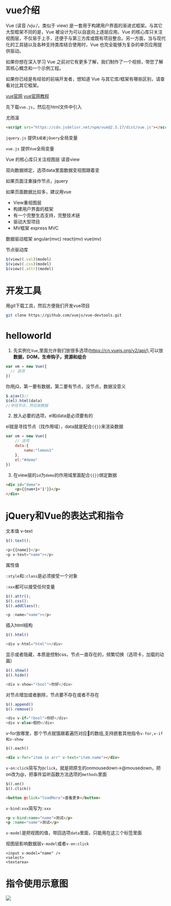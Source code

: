 # vue介绍

Vue (读音 /vjuː/，类似于 view) 是一套用于构建用户界面的渐进式框架。与其它大型框架不同的是，Vue 被设计为可以自底向上逐层应用。Vue 的核心库只关注视图层，不仅易于上手，还便于与第三方库或既有项目整合。另一方面，当与现代化的工具链以及各种支持类库结合使用时，Vue 也完全能够为复杂的单页应用提供驱动。

如果你想在深入学习 Vue 之前对它有更多了解，我们制作了一个视频，带您了解其核心概念和一个示例工程。

如果你已经是有经验的前端开发者，想知道 Vue 与其它库/框架有哪些区别，请查看对比其它框架。

[vue官网](https://cn.vuejs.org/)
[vue官网教程](https://cn.vuejs.org/v2/guide/)

先下载`vue.js`，然后在html文件中引入

尤雨溪

```html
<script src="https://cdn.jsdelivr.net/npm/vue@2.5.17/dist/vue.js"></script>
```

`jquery.js` 提供`$或者jQuery`全局变量

`vue.js`  提供`Vue`全局变量

Vue 的核心库只关注视图层  读音view

双向数据绑定，选项data里面数据变视图跟着变

如果页面注重操作节点，jquery

如果页面数据比较多，建议用vue

- View重视图层
- 构建用户界面的框架
- 有一个完整生态支持，完整技术链
- 驱动大型项目
- MV框架 express MVC

数据驱动框架
angular(mvc) react(mv) vue(mv)

节点驱动库
```js
$(view)(.val)(model)
$(view)(.css)(model)
$(view)(.attr)(model)
```

# 开发工具

用git下载工具，然后方便我们开发vue项目
```bash
git clone https://github.com/vuejs/vue-devtools.git
```

# helloworld

1. 先实例化`Vue`,里面允许我们放很多选项(https://cn.vuejs.org/v2/api/),可以放**数据，DOM，生命钩子，资源和组合**

```js
var vm = new Vue({
  // 选项
})
```
你用jQ，第一要有数据，第二要有节点，没节点，数据没意义
```js
$.ajax()//
$(el).html(data)
//寻找节点，然后放数据
```

2. 放入必要的选项，el和data是必须要有的

el就是寻找节点（找作用域），data就是配合`{{}}`来渲染数据
```js
var vm = new Vue({
    // 选项
    data:{
        name:"lemon1"
    },
    el:"#demo"
})
```

3. 在view层的`id`为`demo`的作用域里面配合`{{}}`绑定数据

```html
<div id="demo">
    <p>{{num+1+'1'}}</p>
</div>
```

# jQuery和Vue的表达式和指令

文本值 v-text

```js
$().text();

<p>{{name}}</p>
<p v-text="name"></p>
```

属性值

`:style`和`:class`是必须接受一个对象

`:xxx`都可以接受任何变量
```js
$().attr();
$().css();
$().addClass();

<p :name="name"></p>
```

插入html结构
```js
$().html()

<div v-html="html"></div>
```


显示或者隐藏，本质是控制css，节点一直存在的，频繁切换（选项卡，加载的动画）
```js
$().show()
$().hide()

<div v-show="!bool">你好</div>
```

对节点增加或者删除，节点要不存在或者不存在
```js
$().append()
$().remove()

<div v-if="!bool">你好</div>
<div v-else>假的</div>
```

v-for放哪里，那个节点就饿跟着遍历对应的数组,支持嵌套其他指令`v-for,v-if和v-show`
```html
$().each()

<div v-for="item in arr" v-text="item.name"></div>
```

`v-on:click`简写为`@click`，就是把原生的onmousedown->@mousedown，把on改为@，把事件监听函数方法选项的`methods`里面
```html
$().on()
$().click()

<button @click="loadMore">查看更多</button>
```

`v-bind:xxx`简写为`:xxx`
```html
<p v-bind:name="name">测试</p>
<p :name="name">测试</p>
```

`v-model`是把视图的值，带回选项`data`里面，只能用在这三个标签里面

视图层影响数据层`v-model`或者`v-on:click`
```
<input v-model="name" />
<select>
<textarea>
```

# 指令使用示意图

<img src="屏幕快照 2018-10-29 下午3.38.33.png" />

